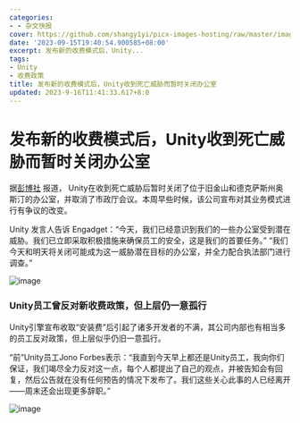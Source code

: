```yaml
---
categories:
- - 杂文快报
cover: https://github.com/shangy1yi/picx-images-hosting/raw/master/image.2wu8nlm874a0.png
date: '2023-09-15T19:40:54.900585+08:00'
excerpt: 发布新的收费模式后，Unity...
tags:
- Unity
- 收费政策
title: 发布新的收费模式后，Unity收到死亡威胁而暂时关闭办公室
updated: 2023-9-16T11:41:33.617+8:0
---
```

# 发布新的收费模式后，Unity收到死亡威胁而暂时关闭办公室

据[彭博社](https://www.bloomberg.com/news/articles/2023-09-14/video-game-company-unity-closes-offices-following-death-threat?sref=10lNAhZ9) 报道， Unity在收到死亡威胁后暂时关闭了位于旧金山和德克萨斯州奥斯汀的办公室，并取消了市政厅会议。本周早些时候，该公司宣布对其业务模式进行有争议的改变。

Unity 发言人告诉 Engadget：“今天，我们已经意识到我们的一些办公室受到潜在威胁。我们已立即采取积极措施来确保员工的安全，这是我们的首要任务。” “我们今天和明天将关闭可能成为这一威胁潜在目标的办公室，并全力配合执法部门进行调查。”

<img src="https://github.com/shangy1yi/picx-images-hosting/raw/master/image.1ybx4fsd3740.webp" alt="image" />

### Unity员工曾反对新收费政策，但上层仍一意孤行

Unity引擎宣布收取“安装费”后引起了诸多开发者的不满，其公司内部也有相当多的员工反对政策，但上层似乎仍旧一意孤行。

“前”Unity员工Jono Forbes表示：“我直到今天早上都还是Unity员工，我向你们保证，我们竭尽全力反对这一点，每个人都提出了自己的观点，并被告知会有回复，然后公告就在没有任何预告的情况下发布了。我们这些关心此事的人已经离开——周末还会出现更多辞职。”

<img src="https://github.com/shangy1yi/picx-images-hosting/raw/master/image.2wu8nlm874a0.png" alt="image" />

